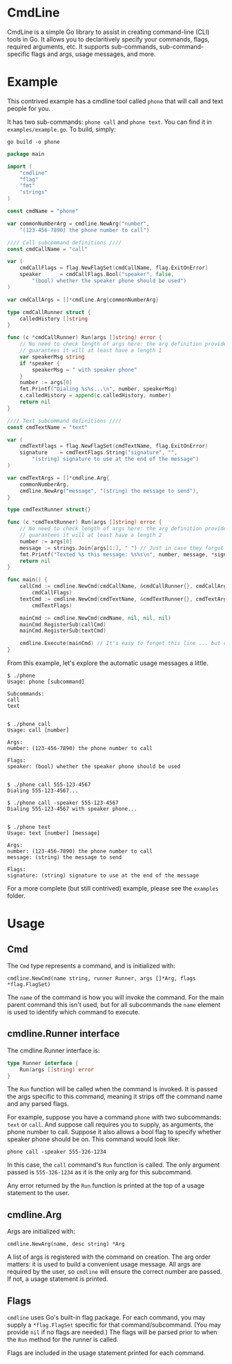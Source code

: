 # CmdLine

CmdLine is a simple Go library to assist in creating command-line (CLI) tools in Go.
It allows you to declaritively specify your commands, flags, required arguments,
etc. It supports sub-commands, sub-command-specific flags and args, usage
messages, and more.

# Example

This contrived example has a cmdline tool called `phone` that will call and text
people for you.

It has two sub-commands: `phone call` and `phone text`. You can find it in
`examples/example.go`. To build, simply:

`go build -o phone`

```go
package main

import (
	"cmdline"
	"flag"
	"fmt"
	"strings"
)

const cmdName = "phone"

var commonNumberArg = cmdline.NewArg("number",
	"(123-456-7890) the phone number to call")

//// Call subcommand definitions ////
const cmdCallName = "call"

var (
	cmdCallFlags = flag.NewFlagSet(cmdCallName, flag.ExitOnError)
	speaker      = cmdCallFlags.Bool("speaker", false,
		"(bool) whether the speaker phone should be used")
)

var cmdCallArgs = []*cmdline.Arg{commonNumberArg}

type cmdCallRunner struct {
	calledHistory []string
}

func (c *cmdCallRunner) Run(args []string) error {
	// No need to check length of args here: the arg definition provided
	// guarantees it will at least have a length 1
	var speakerMsg string
	if *speaker {
		speakerMsg = " with speaker phone"
	}
	number := args[0]
	fmt.Printf("Dialing %s%s...\n", number, speakerMsg)
	c.calledHistory = append(c.calledHistory, number)
	return nil
}

//// Text subcommand definitions ////
const cmdTextName = "text"

var (
	cmdTextFlags = flag.NewFlagSet(cmdTextName, flag.ExitOnError)
	signature    = cmdTextFlags.String("signature", "",
		"(string) signature to use at the end of the message")
)

var cmdTextArgs = []*cmdline.Arg{
	commonNumberArg,
	cmdline.NewArg("message", "(string) the message to send"),
}

type cmdTextRunner struct{}

func (c *cmdTextRunner) Run(args []string) error {
	// No need to check length of args here: the arg definition provided
	// guarantees it will at least have a length 2
	number := args[0]
	message := strings.Join(args[1:], " ") // Just in case they forgot to put second arg in quotes...
	fmt.Printf("Texted %s this message: %s%s\n", number, message, *signature)
	return nil
}

func main() {
	callCmd := cmdline.NewCmd(cmdCallName, &cmdCallRunner{}, cmdCallArgs,
		cmdCallFlags)
	textCmd := cmdline.NewCmd(cmdTextName, &cmdTextRunner{}, cmdTextArgs,
		cmdTextFlags)

	mainCmd := cmdline.NewCmd(cmdName, nil, nil, nil)
	mainCmd.RegisterSub(callCmd)
	mainCmd.RegisterSub(textCmd)

	cmdline.Execute(mainCmd) // It's easy to forget this line ... but don't.
}
```

From this example, let's explore the automatic usage messages a little.

```
$ ./phone
Usage: phone [subcommand]

Subcommands:
call
text

```

```

$ ./phone call
Usage: call [number]

Args:
number: (123-456-7890) the phone number to call

Flags:
speaker: (bool) whether the speaker phone should be used

```

```

$ ./phone call 555-123-4567
Dialing 555-123-4567...

$ ./phone call -speaker 555-123-4567
Dialing 555-123-4567 with speaker phone...

```

```

$ ./phone text
Usage: text [number] [message]

Args:
number: (123-456-7890) the phone number to call
message: (string) the message to send

Flags:
signature: (string) signature to use at the end of the message
```

For a more complete (but still contrived) example, please see the `examples`
folder.

# Usage

## Cmd

The `Cmd` type represents a command, and is initialized with:

`cmdline.NewCmd(name string, runner Runner, args []*Arg, flags *flag.FlagSet)`

The `name` of the command is how you will invoke the command. For the main
parent command this isn't used, but for all subcommands the `name` element is
used to identify which command to execute.

## cmdline.Runner interface

The cmdline.Runner interface is:

```go
type Runner interface {
	Run(args []string) error
}
```

The `Run` function will be called when the command is invoked. It is passed the
args specific to this command, meaning it strips off the command name and any
parsed flags.

For example, suppose you have a command `phone` with two subcommands: `text` or
`call`. And suppose call requires you to supply, as arguments, the phone number
to call. Suppose it also allows a bool flag to specify whether speaker phone
should be on. This command would look like:

`phone call -speaker 555-326-1234`

In this case, the `call` command's `Run` function is called. The only argument
passed is `555-326-1234` as it is the only arg for this subcommand.

Any error returned by the `Run` function is printed at the top of a usage
statement to the user.

## cmdline.Arg

Args are initialized with:

`cmdline.NewArg(name, desc string) *Arg`

A list of args is registered with the command on creation. The arg order
matters: it is used to build a convenient usage message. All args are required
by the user, so `cmdline` will ensure the correct number are passed. If not, a
usage statement is printed.

## Flags

`cmdline` uses Go's built-in flag package. For each command, you may supply a
`*flag.FlagSet` specific for that command/subcommand. (You may provide `nil` if
no flags are needed.) The flags will be parsed prior to when the `Run` method
for the runner is called.

Flags are included in the usage statement printed for each command.
